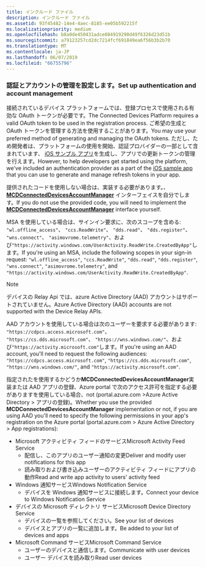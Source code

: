 ```yaml
---
title: インクルード ファイル
description: インクルード ファイル
ms.assetid: 93f45482-14e4-4aec-8185-ee05b592215f
ms.localizationpriority: medium
ms.openlocfilehash: b8a0de450431adce084919290d49f6326d23d51b
ms.sourcegitcommit: a79123257cd2dc7214fcf691849ea6f56b3b2b70
ms.translationtype: MT
ms.contentlocale: ja-JP
ms.lasthandoff: 06/07/2019
ms.locfileid: "66755796"
---
```

### <a name="set-up-authentication-and-account-management"></a><span data-ttu-id="4358e-103">認証とアカウントの管理を設定します。</span><span class="sxs-lookup"><span data-stu-id="4358e-103">Set up authentication and account management</span></span>

<span data-ttu-id="4358e-104">接続されているデバイス プラットフォームでは、登録プロセスで使用される有効な OAuth トークンが必要です。</span><span class="sxs-lookup"><span data-stu-id="4358e-104">The Connected Devices Platform requires a valid OAuth token to be used in the registration process.</span></span>  <span data-ttu-id="4358e-105">ご希望の生成と OAuth トークンを管理する方法を使用することがあります。</span><span class="sxs-lookup"><span data-stu-id="4358e-105">You may use your preferred method of generating and managing the OAuth tokens.</span></span>  <span data-ttu-id="4358e-106">ただし、ため開発者は、プラットフォームの使用を開始、認証プロバイダーの一部として含まれています、 [iOS サンプル アプリ](https://github.com/Microsoft/project-rome/tree/master/iOS/samples/account-provider-sample)を生成し、アプリでの更新トークンの管理を行えます。</span><span class="sxs-lookup"><span data-stu-id="4358e-106">However, to help developers get started using the platform, we've included an authentication provider as a part of the [iOS sample app](https://github.com/Microsoft/project-rome/tree/master/iOS/samples/account-provider-sample) that you can use to generate and manage refresh tokens in your app.</span></span>

<span data-ttu-id="4358e-107">提供されたコードを使用しない場合は、実装する必要があります。、 **[MCDConnectedDevicesAccountManager](../objectivec-api/connecteddevices/MCDConnectedDevicesAccountManager.md)** インターフェイスを自分でします。</span><span class="sxs-lookup"><span data-stu-id="4358e-107">If you do not use the provided code, you will need to implement the **[MCDConnectedDevicesAccountManager](../objectivec-api/connecteddevices/MCDConnectedDevicesAccountManager.md)** interface yourself.</span></span>

<span data-ttu-id="4358e-108">MSA を使用している場合は、サインイン要求に、次のスコープを含める: `"wl.offline_access"`、 `"ccs.ReadWrite"`、 `"dds.read"`、 `"dds.register"`、 `"wns.connect"`、 `"asimovrome.telemetry"`、および`"https://activity.windows.com/UserActivity.ReadWrite.CreatedByApp"`します。</span><span class="sxs-lookup"><span data-stu-id="4358e-108">If you're using an MSA, include the following scopes in your sign-in request: `"wl.offline_access"`, `"ccs.ReadWrite"`, `"dds.read"`, `"dds.register"`, `"wns.connect"`, `"asimovrome.telemetry"`, and `"https://activity.windows.com/UserActivity.ReadWrite.CreatedByApp"`.</span></span>

> [!NOTE]
> <span data-ttu-id="4358e-109">デバイスの Relay Api では、azure Active Directory (AAD) アカウントはサポートされていません。</span><span class="sxs-lookup"><span data-stu-id="4358e-109">Azure Active Directory (AAD) accounts are not supported with the Device Relay APIs.</span></span>

<span data-ttu-id="4358e-110">AAD アカウントを使用している場合は次のユーザーを要求する必要があります: `"https://cdpcs.access.microsoft.com"`、 `"https://cs.dds.microsoft.com"`、 `"https://wns.windows.com/"`、および`"https://activity.microsoft.com"`します。</span><span class="sxs-lookup"><span data-stu-id="4358e-110">If you're using an AAD account, you'll need to request the following audiences: `"https://cdpcs.access.microsoft.com"`, `"https://cs.dds.microsoft.com"`, `"https://wns.windows.com/"`, and `"https://activity.microsoft.com"`.</span></span>

<span data-ttu-id="4358e-111">指定されたを使用するかどうか**MCDConnectedDevicesAccountManager**実装または AAD アプリの登録、Azure portal で次のアクセス許可を指定する必要がありますを使用している場合、not (portal.azure.com >Azure Active Directory > アプリの登録)。</span><span class="sxs-lookup"><span data-stu-id="4358e-111">Whether you use the provided **MCDConnectedDevicesAccountManager** implementation or not, if you are using AAD you'll need to specify the following permissions in your app's registration on the Azure portal (portal.azure.com > Azure Active Directory > App registrations):</span></span>
* <span data-ttu-id="4358e-112">Microsoft アクティビティ フィードのサービス</span><span class="sxs-lookup"><span data-stu-id="4358e-112">Microsoft Activity Feed Service</span></span> 
  * <span data-ttu-id="4358e-113">配信し、このアプリのユーザー通知の変更</span><span class="sxs-lookup"><span data-stu-id="4358e-113">Deliver and modify user notifications for this app</span></span>
  * <span data-ttu-id="4358e-114">読み取りおよび書き込みユーザーのアクティビティ フィードにアプリの動作</span><span class="sxs-lookup"><span data-stu-id="4358e-114">Read and write app activity to users' activity feed</span></span>
* <span data-ttu-id="4358e-115">Windows 通知サービス</span><span class="sxs-lookup"><span data-stu-id="4358e-115">Windows Notification Service</span></span>
  * <span data-ttu-id="4358e-116">デバイスを Windows 通知サービスに接続します。</span><span class="sxs-lookup"><span data-stu-id="4358e-116">Connect your device to Windows Notification Service</span></span> 
* <span data-ttu-id="4358e-117">デバイスの Microsoft ディレクトリ サービス</span><span class="sxs-lookup"><span data-stu-id="4358e-117">Microsoft Device Directory Service</span></span>
  * <span data-ttu-id="4358e-118">デバイスの一覧を参照してください。</span><span class="sxs-lookup"><span data-stu-id="4358e-118">See your list of devices</span></span>
  * <span data-ttu-id="4358e-119">デバイスとアプリの一覧に追加します。</span><span class="sxs-lookup"><span data-stu-id="4358e-119">Be added to your list of devices and apps</span></span> 
* <span data-ttu-id="4358e-120">Microsoft Command サービス</span><span class="sxs-lookup"><span data-stu-id="4358e-120">Microsoft Command Service</span></span>
  * <span data-ttu-id="4358e-121">ユーザーのデバイスと通信します。</span><span class="sxs-lookup"><span data-stu-id="4358e-121">Communicate with user devices</span></span>
  * <span data-ttu-id="4358e-122">ユーザー デバイスを読み取り</span><span class="sxs-lookup"><span data-stu-id="4358e-122">Read user devices</span></span>
